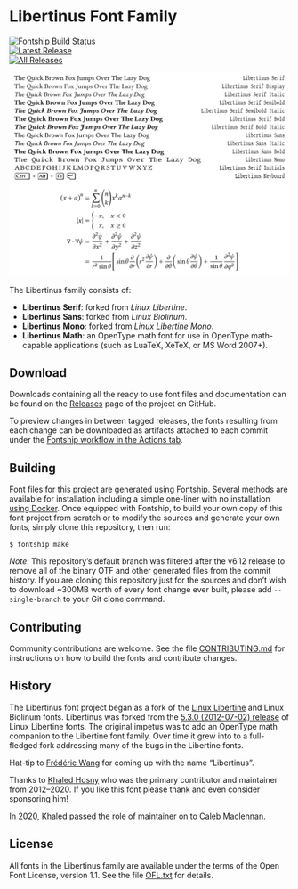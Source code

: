 # Libertinus Font Family

[![Fontship Build Status](https://img.shields.io/github/workflow/status/alerque/libertinus/Fontship?label=Fontship&logo=Github)](https://github.com/alerque/libertinus/actions?workflow=Fontship)<br />
[![Latest Release](https://img.shields.io/github/v/release/alerque/libertinus?label=Release&logo=Github)](https://github.com/alerque/libertinus/releases/latest)<br />
[![All Releases](https://img.shields.io/github/downloads/alerque/libertinus/total)](https://github.com/alerque/libertinus/releases)

![Sample of Libertinus Font Family](preview.svg)

The Libertinus family consists of:

* **Libertinus Serif**: forked from *Linux Libertine*.
* **Libertinus Sans**: forked from *Linux Biolinum*.
* **Libertinus Mono**: forked from *Linux Libertine Mono*.
* **Libertinus Math**: an OpenType math font for use in OpenType math-capable applications (such as LuaTeX, XeTeX, or MS Word 2007+).

## Download

Downloads containing all the ready to use font files and documentation can be found on the [Releases][3] page of the project on GitHub.

To preview changes in between tagged releases, the fonts resulting from each change can be downloaded as artifacts attached to each commit under the [Fontship workflow in the Actions tab](https://github.com/alerque/libertinus/actions?query=workflow%3AFontship).

## Building

Font files for this project are generated using [Fontship][fontship].
Several methods are available for installation including a simple one-liner with no installation [using Docker][fontship-docker-setup].
Once equipped with Fontship, to build your own copy of this font project from scratch or to modify the sources and generate your own fonts, simply clone this repository, then run:

```console
$ fontship make
```

*Note*: This repository’s default branch was filtered after the v6.12 release to remove all of the binary OTF and other generated files from the commit history.
If you are cloning this repository just for the sources and don’t wish to download ~300MB worth of every font change ever built, please add `--single-branch` to your Git clone command.

## Contributing

Community contributions are welcome.
See the file [CONTRIBUTING.md](CONTRIBUTING.md) for instructions on how to build the fonts and contribute changes.

## History

The Libertinus font project began as a fork of the [Linux Libertine][1] and Linux Biolinum fonts.
Libertinus was forked from the [5.3.0 (2012-07-02) release][2] of Linux Libertine fonts.
The original impetus was to add an OpenType math companion to the Libertine font family.
Over time it grew into to a full-fledged fork addressing many of the bugs in the Libertine fonts.

Hat-tip to [Frédéric Wang][fred-wang] for coming up with the name “Libertinus”.

Thanks to [Khaled Hosny][khaledhosny] who was the primary contributor and maintainer from 2012–2020.
If you like this font please thank and even consider sponsoring him!

In 2020, Khaled passed the role of maintainer on to [Caleb Maclennan][alerque].

## License

All fonts in the Libertinus family are available under the terms of the Open Font License, version 1.1.
See the file [OFL.txt](OFL.txt) for details.

[1]: https://en.wikipedia.org/wiki/Linux_Libertine
[2]: https://sourceforge.net/projects/linuxlibertine/files/linuxlibertine/
[3]: https://github.com/alerque/libertinus/releases
[khaledhosny]: https://github.com/khaledhosny
[alerque]: https://github.com/alerque
[fred-wang]: https://github.com/fred-wang
[fontship]: https://github.com/theleagueof/fontship
[fontship-docker-setup]: https://github.com/theleagueof/fontship#docker-setup
